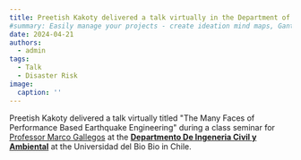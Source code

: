 ```yaml
---
title: Preetish Kakoty delivered a talk virtually in the Department of Civi and Environmental Engineering at the Universidad del Bio Bio in Chile
#summary: Easily manage your projects - create ideation mind maps, Gantt charts, todo lists, and more!
date: 2024-04-21
authors:
  - admin
tags:
  - Talk
  - Disaster Risk
image:
  caption: ''
---
```


Preetish Kakoty delivered a talk virtually titled "The Many Faces of Performance Based Earthquake Engineering" during a class seminar for [Professor Marco Gallegos](https://www.linkedin.com/in/marco-f-gallegos-600003101/) at the [**Departmento De Ingeneria Civil y Ambiental**](https://www.dica.ubiobio.cl/) at the Universidad del Bio Bio in Chile.

